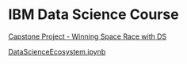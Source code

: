
# IBM Data Science Course


[Capstone Project - Winning Space Race with DS](https://docs.google.com/presentation/d/e/2PACX-1vRdl7FwN7LBCGKgi-J123aZYIo6oX3ciw-X5MTeNVfcjihvpHT8Yjx_4_wi3Aw1PhXfBQhHen34qvbo/pub?start=true&loop=false&delayms=10000)



[DataScienceEcosystem.ipynb](https://github.com/pinkigin/IBM-Data-Science-Course-/blob/main/DataScienceEcosystem.ipynb)

